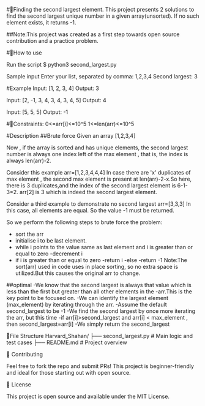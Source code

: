 #🧠Finding the second largest element.
This project presents 2 solutions to find the second largest unique number in a given array(unsorted).
If no such element exists, it returns -1.

##Note:This project was created as a first step towards open source contribution and a practice problem.

#🔧How to use

Run the script
$ python3 second_largest.py

Sample input
Enter your list, separated by comma: 1,2,3,4
Second largest: 3


#Example
Input: [1, 2, 3, 4]
Output: 3

Input: [2, -1, 3, 4, 3, 4, 3, 4, 5]
Output: 4

Input: [5, 5, 5]
Output: -1

#📌Constraints:
0<=arr[i]<=10^5
1<=len(arr)<=10^5

#Description
##Brute force
Given an array [1,2,3,4]

Now , if the array is sorted and has unique elements, the second largest number is always one index left of the max element , that is, the index is always len(arr)-2.

Consider this example arr=[1,2,3,4,4,4]
In case there are  'x' duplicates of max element , the second max element is present at len(arr)-2-x.So here, there is 3 duplicates,and the index of the second largest element is 6-1-3=2. arr[2] is 3 which is indeed the second largest element.

Consider a third example to demonstrate no second largest
arr=[3,3,3]
In this case, all elements are equal. So the value -1 must be returned.

So we perform the following steps to brute force the problem:
- sort the arr
- initialise i to be last element.
- while i points to the value same as last element and i is greater than or equal to zero
    -decrement i
- if i is greater than or equal to zero
    -return i
-else
    -return -1
Note:The sort(arr) used in code uses in place sorting, so no extra space is utilized.But this causes the original arr to change.

##optimal 
-We know that the second largest is always that value which is less than the first but greater than all other elements in the -arr.This is the key point to be focused on.
-We can identify the largest element (max_element) by iterating through the arr.
-Assume the default second_largest to be -1
-We find the second largest by once more iterating the arr, but this time
    -if arr[i]>second_largest and arr[i] < max_element , then second_largest=arr[i]
-We simply return the second_largest


📁File Structure
Harvard_Shahan/
├── second_largest.py   # Main logic and test cases
├── README.md           # Project overview

🤝 Contributing

Feel free to fork the repo and submit PRs!
This project is beginner-friendly and ideal for those starting out with open source.

📜 License

This project is open source and available under the MIT License.